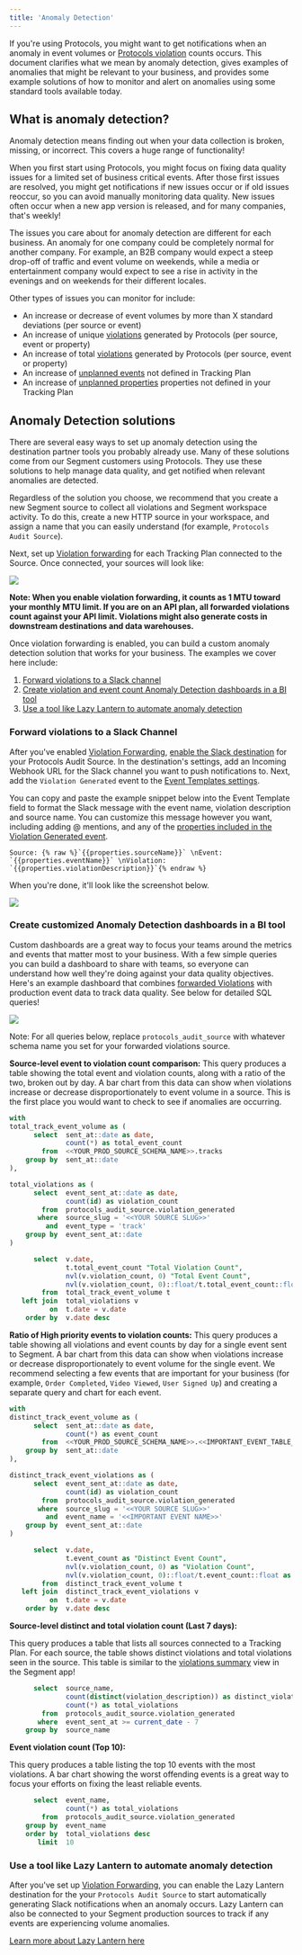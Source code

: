 ```yaml
---
title: 'Anomaly Detection'
---
```


If you're using Protocols, you might want to get notifications when an anomaly in event volumes or [Protocols violation](/docs/protocols/validate/forward-violations/) counts occurs. This document clarifies what we mean by anomaly detection, gives examples of anomalies that might be relevant to your business, and provides some example solutions of how to monitor and alert on anomalies using some standard tools available today.

## What is anomaly detection?

Anomaly detection means finding out when your data collection is broken, missing, or incorrect. This covers a huge range of functionality!

When you first start using Protocols, you might focus on fixing data quality issues for a limited set of business critical events. After those first issues are resolved, you might get notifications if new issues occur or if old issues reoccur, so you can avoid manually monitoring data quality. New issues often occur when a new app version is released, and for many companies, that's weekly!

The issues you care about for anomaly detection are different for each business. An anomaly for one company could be completely normal for another company. For example, an B2B company would expect a steep drop-off of traffic and event volume on weekends, while a media or entertainment company would expect to see a rise in activity in the evenings and on weekends for their different locales.

Other types of issues you can monitor for include:
- An increase or decrease of event volumes by more than X standard deviations (per source or event)
- An increase of unique [violations](/docs/protocols/validate/forward-violations/) generated by Protocols (per source, event or property)
- An increase of total [violations](/docs/protocols/validate/forward-violations/) generated by Protocols (per source, event or property)
- An increase of [unplanned events](/docs/protocols/enforce/schema-configuration/#track-calls---unplanned-events) not defined in Tracking Plan
- An increase of [unplanned properties](/docs/protocols/enforce/schema-configuration/#track-calls---unplanned-properties) properties not defined in your Tracking Plan

## Anomaly Detection solutions

There are several easy ways to set up anomaly detection using the destination partner tools you probably already use. Many of these solutions come from our Segment customers using Protocols. They use these solutions to help manage data quality, and get notified when relevant anomalies are detected.

Regardless of the solution you choose, we recommend that you create a new Segment source to collect all violations and Segment workspace activity. To do this, create a new HTTP source in your workspace, and assign a name that you can easily understand (for example, `Protocols Audit Source`).

Next, set up [Violation forwarding](/docs/protocols/validate/forward-violations/) for each Tracking Plan connected to the Source. Once connected, your sources will look like:

![](images/protocols_meta_source_setup.png)

**Note: When you enable violation forwarding, it counts as 1 MTU toward your monthly MTU limit. If you are on an API plan, all forwarded violations count against your API limit. Violations might also generate costs in downstream destinations and data warehouses.**

Once violation forwarding is enabled, you can build a custom anomaly detection solution that works for your business. The examples we cover here include:

1. [Forward violations to a Slack channel](#forward-violations-to-a-slack-channel)
2. [Create violation and event count Anomaly Detection dashboards in a BI tool](#create-customized-anomaly-detection-dashboards-in-a-bi-tool)
3. [Use a tool like Lazy Lantern to automate anomaly detection](#use-a-tool-like-lazy-lantern-to-automate-anomaly-detection)

### Forward violations to a Slack Channel
After you've enabled [Violation Forwarding](/docs/protocols/validate/forward-violations/), [enable the Slack destination](/docs/connections/destinations/catalog/slack/#getting-started) for your Protocols Audit Source. In the destination's settings, add an Incoming Webhook URL for the Slack channel you want to push notifications to. Next, add the `Violation Generated` event to the [Event Templates settings](/docs/connections/destinations/catalog/slack/#event-templates).

You can copy and paste the example snippet below into the Event Template field to format the Slack message with the event name, violation description and source name. You can customize this message however you want, including adding @ mentions, and any of the [properties included in the Violation Generated event](/docs/protocols/validate/forward-violations/).

```
Source: {% raw %}`{{properties.sourceName}}` \nEvent: `{{properties.eventName}}` \nViolation: `{{properties.violationDescription}}`{% endraw %}
```
When you're done, it'll look like the screenshot below.

![](images/slack_violation_generated_setup.png)


### Create customized Anomaly Detection dashboards in a BI tool
Custom dashboards are a great way to focus your teams around the metrics and events that matter most to your business. With a few simple queries you can build a dashboard to share with teams, so everyone can understand how well they're doing against your data quality objectives. Here's an example dashboard that combines [forwarded Violations](/docs/protocols/validate/forward-violations/) with production event data to track data quality. See below for detailed SQL queries!

![](images/anomaly_detection_dashboard.png)

Note: For all queries below, replace `protocols_audit_source` with whatever schema name you set for your forwarded violations source.

**Source-level event to violation count comparison:**
This query produces a table showing the total event and violation counts, along with a ratio of the two, broken out by day. A bar chart from this data can show when violations increase or decrease disproportionately to event volume in a source. This is the first place you would want to check to see if anomalies are occurring.

```sql
with
total_track_event_volume as (
      select  sent_at::date as date,
              count(*) as total_event_count
        from  <<YOUR_PROD_SOURCE_SCHEMA_NAME>>.tracks
    group by  sent_at::date
),

total_violations as (
      select  event_sent_at::date as date,
              count(id) as violation_count
        from  protocols_audit_source.violation_generated
       where  source_slug = '<<YOUR SOURCE SLUG>>'
         and  event_type = 'track'
    group by  event_sent_at::date
)

      select  v.date,
              t.total_event_count "Total Violation Count",
              nvl(v.violation_count, 0) "Total Event Count",
              nvl(v.violation_count, 0)::float/t.total_event_count::float as "Violations Per Event"
        from  total_track_event_volume t
   left join  total_violations v
          on  t.date = v.date
    order by  v.date desc
```

**Ratio of High priority events to violation counts:**
This query produces a table showing all violations and event counts by day for a single event sent to Segment. A bar chart from this data can show when violations increase or decrease disproportionately to event volume for the single event. We recommend selecting a few events that are important for your business (for example, `Order Completed`, `Video Viewed`, `User Signed Up`) and creating a separate query and chart for each event.

```sql
with
distinct_track_event_volume as (
      select  sent_at::date as date,
              count(*) as event_count
        from  <<YOUR_PROD_SOURCE_SCHEMA_NAME>>.<<IMPORTANT_EVENT_TABLE_NAME>>
    group by  sent_at::date
),

distinct_track_event_violations as (
      select  event_sent_at::date as date,
              count(id) as violation_count
        from  protocols_audit_source.violation_generated
       where  source_slug = '<<YOUR SOURCE SLUG>>'
         and  event_name = '<<IMPORTANT EVENT NAME>>'
    group by  event_sent_at::date
)

      select  v.date,
              t.event_count as "Distinct Event Count",
              nvl(v.violation_count, 0) as "Violation Count",
              nvl(v.violation_count, 0)::float/t.event_count::float as "Violations Per Distinct Event"
        from  distinct_track_event_volume t
   left join  distinct_track_event_violations v
          on  t.date = v.date
    order by  v.date desc
```

**Source-level distinct and total violation count (Last 7 days):**

This query produces a table that lists all sources connected to a Tracking Plan. For each source, the table shows distinct violations and total violations seen in the source. This table is similar to the [violations summary](/docs/protocols/validate/forward-violations/) view in the Segment app!

```sql
      select  source_name,
              count(distinct(violation_description)) as distinct_violations,
              count(*) as total_violations
        from  protocols_audit_source.violation_generated
       where  event_sent_at >= current_date - 7
    group by  source_name
```

**Event violation count (Top 10):**

This query produces a table listing the top 10 events with the most violations. A bar chart showing the worst offending events is a great way to focus your efforts on fixing the least reliable events.

```sql
      select  event_name,
              count(*) as total_violations
        from  protocols_audit_source.violation_generated
    group by  event_name
    order by  total_violations desc
       limit  10
```

### Use a tool like Lazy Lantern to automate anomaly detection

After you've set up [Violation Forwarding](/docs/protocols/validate/forward-violations/), you can enable the Lazy Lantern destination for the your `Protocols Audit Source` to start automatically generating Slack notifications when an anomaly occurs. Lazy Lantern can also be connected to your Segment production sources to track if any events are experiencing volume anomalies.

[Learn more about Lazy Lantern here](/docs/connections/destinations/catalog/lazy-lantern/)
